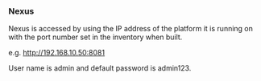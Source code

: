 ### Nexus

Nexus is accessed by using the IP address of the platform it is running on with the port number set in the inventory when built.

e.g. http://192.168.10.50:8081

User name is admin and default password is admin123.